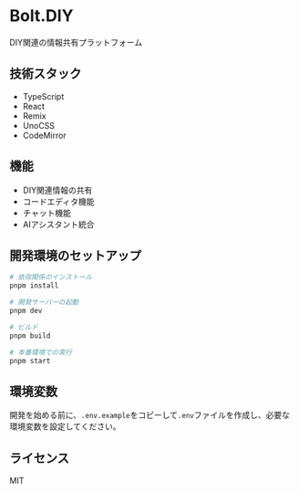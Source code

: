 # Bolt.DIY

DIY関連の情報共有プラットフォーム

## 技術スタック

- TypeScript
- React
- Remix
- UnoCSS
- CodeMirror

## 機能

- DIY関連情報の共有
- コードエディタ機能
- チャット機能
- AIアシスタント統合

## 開発環境のセットアップ

```bash
# 依存関係のインストール
pnpm install

# 開発サーバーの起動
pnpm dev

# ビルド
pnpm build

# 本番環境での実行
pnpm start
```

## 環境変数

開発を始める前に、`.env.example`をコピーして`.env`ファイルを作成し、必要な環境変数を設定してください。

## ライセンス

MIT
